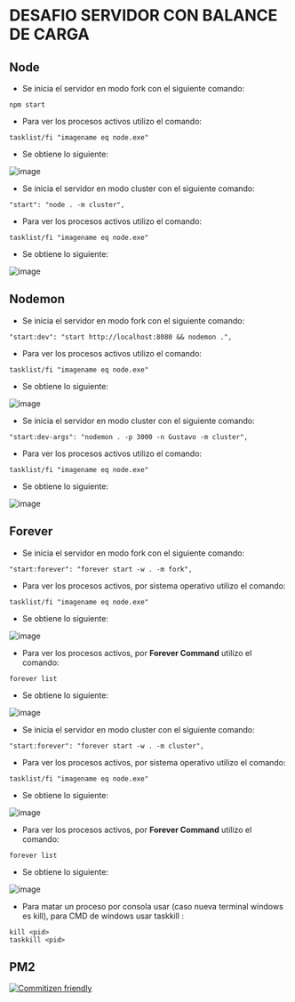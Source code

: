 # DESAFIO SERVIDOR CON BALANCE DE CARGA
## Node
- Se inicia el servidor en modo fork con el siguiente comando:
```
npm start
```
- Para ver los procesos activos utilizo el comando:
```
tasklist/fi "imagename eq node.exe"
```
* Se obtiene lo siguiente:

![image](https://user-images.githubusercontent.com/66889974/186904469-c8ac293e-d7e0-479a-8c07-7a6035b8ef2b.png)

- Se inicia el servidor en modo cluster con el siguiente comando:
```
"start": "node . -m cluster",
```
- Para ver los procesos activos utilizo el comando:
```
tasklist/fi "imagename eq node.exe"
```
* Se obtiene lo siguiente:

![image](https://user-images.githubusercontent.com/66889974/186905299-2c2482d6-d53c-4693-8263-9b030e1d8f68.png)

## Nodemon
- Se inicia el servidor en modo fork con el siguiente comando:
```
"start:dev": "start http://localhost:8080 && nodemon .",
```
- Para ver los procesos activos utilizo el comando:
```
tasklist/fi "imagename eq node.exe"
```
* Se obtiene lo siguiente:

![image](https://user-images.githubusercontent.com/66889974/186905941-1eba07a5-cf9b-43d0-87c2-bd03e7b92934.png)

- Se inicia el servidor en modo cluster con el siguiente comando:
```
"start:dev-args": "nodemon . -p 3000 -n Gustavo -m cluster",
```
- Para ver los procesos activos utilizo el comando:
```
tasklist/fi "imagename eq node.exe"
```
* Se obtiene lo siguiente:

![image](https://user-images.githubusercontent.com/66889974/186906463-88bae961-dff6-4b9a-947e-f8fb91ae443a.png)

## Forever
- Se inicia el servidor en modo fork con el siguiente comando:
```
"start:forever": "forever start -w . -m fork",
```
- Para ver los procesos activos, por sistema operativo utilizo el comando:
```
tasklist/fi "imagename eq node.exe"
```
* Se obtiene lo siguiente:

![image](https://user-images.githubusercontent.com/66889974/186907497-8dfc5086-4a9a-43cc-9cb5-64663cefe1db.png)

- Para ver los procesos activos, por **Forever Command** utilizo el comando:
```
forever list
```
* Se obtiene lo siguiente:

![image](https://user-images.githubusercontent.com/66889974/186907941-b4544d0f-1ef9-4572-8b69-d43507af35cf.png)

- Se inicia el servidor en modo cluster con el siguiente comando:
```
"start:forever": "forever start -w . -m cluster",
```
- Para ver los procesos activos, por sistema operativo utilizo el comando:
```
tasklist/fi "imagename eq node.exe"
```
* Se obtiene lo siguiente:

![image](https://user-images.githubusercontent.com/66889974/186908885-5fe417a4-2352-4774-be01-fc52fd6995c3.png)

- Para ver los procesos activos, por **Forever Command** utilizo el comando:
```
forever list
```
* Se obtiene lo siguiente:

![image](https://user-images.githubusercontent.com/66889974/186909198-608ebb85-69cf-4a51-8c37-4657035c5b77.png)

- Para matar un proceso por consola usar (caso nueva terminal windows es kill), para CMD de windows usar taskkill :
```
kill <pid>
taskkill <pid>
```

## PM2

[![Commitizen friendly](https://img.shields.io/badge/commitizen-friendly-brightgreen.svg)](http://commitizen.github.io/cz-cli/)